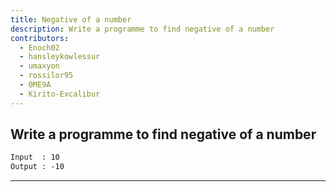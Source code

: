 ```yaml
---
title: Negative of a number
description: Write a programme to find negative of a number
contributors:
  - Enoch02
  - hansleykowlessur
  - umaxyon
  - rossilor95
  - 0ME9A
  - Kirito-Excalibur
---
```


## Write a programme to find negative of a number

```txt
Input  : 10
Output : -10
```

---
